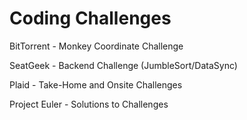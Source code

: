 # Coding Challenges

BitTorrent - Monkey Coordinate Challenge

SeatGeek - Backend Challenge (JumbleSort/DataSync)

Plaid - Take-Home and Onsite Challenges

Project Euler - Solutions to Challenges
